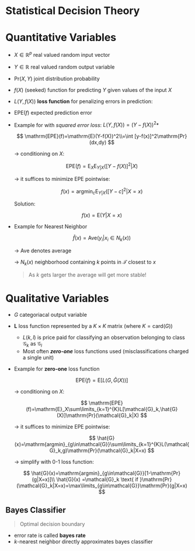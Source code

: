 # Statistical Decision Theory

# Quantitative Variables

- $X \in \mathbb{R}^p$ real valued random input vector
- $Y \in \mathbb{R}$ real valued random output variable

- $\mathrm{Pr}(X,Y)$ joint distribution probability

- $f(X)$ (seeked) function for predicting $Y$ given values of the input $X$

- $L(Y,f(X))$ ************loss function************ for penalizing errors in prediction:

- $\mathrm{EPE}(f)$ expected prediction error

- Example for with *squared error loss*: $L(Y, f(X))=(Y-f(X))^2$*
    
    $$
    \mathrm{EPE}(f)=\mathrm{E}(Y-f(X))^2\\=\int [y-f(x)]^2\mathrm{Pr}(dx,dy)
    $$
    
    → conditioning on $X$:
    
    $$
    \mathrm{EPE}(f)=\mathrm{E}_X\mathrm{E}_{Y|X}([Y-f(X)]^2|X)
    $$
    
    → it suffices to minimize $\mathrm{EPE}$ pointwise: 
    
    $$
    f(x)=\mathrm{argmin}_c\mathrm{E}_{Y|X}([Y-c]^2|X=x)
    $$
    
    Solution: 
    
    $$
    f(x)=\mathrm{E}(Y|X=x)
    $$
    
- Example for Nearest Neighbor
    
    $$
    \hat{f}(x)=\mathrm{Ave}(y_i|x_i\in N_k(x))
    $$
    
    → $\mathrm{Ave}$ denotes average
    
    → $N_k(x)$ neighborhood containing $k$ points in $\mathcal{T}$ closest to $x$
    
    > As $k$ gets larger the average will get more stable!
    > 

# Qualitative Variables

- $G$ categoriacal output variable

- $\mathbf{L}$ loss function represented by a $K\times K$ matrix (where $K=\mathrm{card}(G)$)
    - $L(k,l)$ is price paid for classifying an observation belonging to class $\mathcal{G}_k$ as $\mathcal{G}_l$
    - Most often *********zero-one********* loss functions used (misclassifications charged a single unit)
    
- Example for ********zero-one******** loss function
    
    $$
    \mathrm{EPE}(f)=\mathrm{E}[L(G,\hat{G}(X))]
    $$
    
    → conditioning on $X$:
    
    $$
    \mathrm{EPE}(f)=\mathrm{E}_X\sum\limits_{k=1}^{K}L[\mathcal{G}_k,\hat{G}(X)]\mathrm{Pr}(\mathcal{G}_k|X)
    $$
    
    → it suffices to minimize $\mathrm{EPE}$ pointwise: 
    
    $$
    \hat{G}(x)=\mathrm{argmin}_{g\in\mathcal{G}}\sum\limits_{k=1}^{K}L(\mathcal{G}_k,g)\mathrm{Pr}(\mathcal{G}_k|X=x)
    $$
    
    → simplify with 0-1 loss function: 
    
    $$
    \hat{G}(x)=\mathrm{argmin}_{g\in\mathcal{G}}[1-\mathrm{Pr}(g|X=x)]\\ \hat{G}(x) =\mathcal{G}_k \text{ if }\mathrm{Pr}(\mathcal{G}_k|X=x)=\max\limits_{g\in\mathcal{G}}\mathrm{Pr}(g|X=x)
    $$
    

## Bayes Classifier

> Optimal decision boundary
> 
- error rate is called **********bayes rate**********
- $k$-nearest neighbor directly approximates bayes classifier